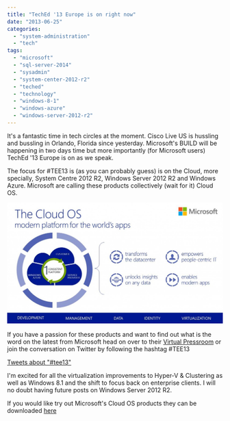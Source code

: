 ```yaml
---
title: "TechEd '13 Europe is on right now"
date: "2013-06-25"
categories: 
  - "system-administration"
  - "tech"
tags: 
  - "microsoft"
  - "sql-server-2014"
  - "sysadmin"
  - "system-center-2012-r2"
  - "teched"
  - "technology"
  - "windows-8-1"
  - "windows-azure"
  - "windows-server-2012-r2"
---
```


It's a fantastic time in tech circles at the moment. Cisco Live US is hussling and bussling in Orlando, Florida since yesterday. Microsoft's BUILD will be happening in two days time but more importantly (for Microsoft users) TechEd '13 Europe is on as we speak.

The focus for #TEE13 is (as you can probably guess) is on the Cloud, more specially, System Centre 2012 R2, Windows Server 2012 R2 and Windows Azure. Microsoft are calling these products collectively (wait for it) Cloud OS.

![](images/cloudos-1024x575.jpg)

If you have a passion for these products and want to find out what is the word on the latest from Microsoft head on over to their [Virtual Pressroom](http://www.microsoft.com/en-us/news/events/teched/?WT.mc_id=Social_TW_OutgoingEvents_20130625_25205_windowsserver "Microsoft TechEd Virtual Pressroom") or join the conversation on Twitter by following the hashtag #TEE13

[Tweets about "#tee13"](https://twitter.com/search?q=%23tee13) 

I'm excited for all the virtualization improvements to Hyper-V & Clustering as well as Windows 8.1 and the shift to focus back on enterprise clients. I will no doubt having future posts on Windows Server 2012 R2.

If you would like try out Microsoft's Cloud OS products they can be downloaded [here](http://technet.microsoft.com/en-US/evalcenter/dn205292?WT.mc_id=Blog_SC_TEE_CloudOS "TechNet Evaluation Center")
